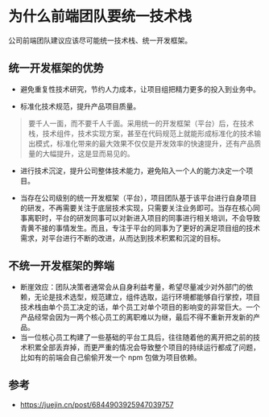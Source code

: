 # 为什么前端团队要统一技术栈

公司前端团队建议应该尽可能统一技术栈、统一开发框架。

## 统一开发框架的优势

- 避免重复性技术研究，节约人力成本，让项目组把精力更多的投入到业务中。

- 标准化技术规范，提升产品项目质量。

> 要千人一面，而不要千人千面。采用统一的开发框架（平台）后，在技术栈，技术组件，技术实现方案，甚至在代码规范上就能形成标准化的技术输出模式，标准化带来的最大效果不仅仅是开发效率的快速提升，还有产品质量的大幅提升，这是显而易见的。

- 进行技术沉淀，提升公司整体技术能力，避免陷入一个人的能力决定一个项目。

- 当存在公司级别的统一开发框架（平台），项目团队基于该平台进行自身项目的研发，不再需要关注于底层技术实现，只需要关注业务即可。当存在核心同事离职时，平台的研发同事可以对新进入项目的同事进行相关培训，不会导致青黄不接的事情发生。而且，专注于平台的同事为了更好的满足项目组的技术需求，对平台进行不断的改进，从而达到技术积累和沉淀的目标。

## 不统一开发框架的弊端

- 断崖效应：团队决策者通常会从自身利益考量，希望尽量减少对外部门的依赖，无论是技术选型，规范建立，组件选取，运行环境都能够自行掌控，项目技术栈由单个员工决定的话，单个员工对单个项目的影响变的非常巨大。一个产品经常会因为一两个核心员工的离职难以为继，最后不得不重新开发新的产品。
- 当一位核心员工构建了一些基础的平台工具后，往往随着他的离开把之前的技术积累全部丢弃掉，而更严重的情况会导致整个项目的持续运行都成了问题，比如有的前端会自己偷偷开发一个 npm 包做为项目依赖。

## 参考

- https://juejin.cn/post/6844903925947039757
